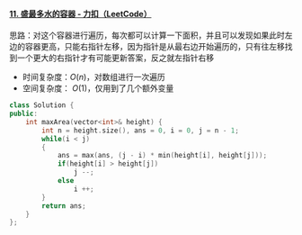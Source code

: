 #### [11. 盛最多水的容器 - 力扣（LeetCode）](https://leetcode.cn/problems/container-with-most-water/description/)

思路：对这个容器进行遍历，每次都可以计算一下面积，并且可以发现如果此时左边的容器更高，只能右指针左移，因为指针是从最右边开始遍历的，只有往左移找到一个更大的右指针才有可能更新答案，反之就左指针右移

- 时间复杂度：$O(n)$，对数组进行一次遍历
- 空间复杂度： $O(1)$，仅用到了几个额外变量

```cpp
class Solution {
public:
    int maxArea(vector<int>& height) {
        int n = height.size(), ans = 0, i = 0, j = n - 1;
        while(i < j)
        {
            ans = max(ans, (j - i) * min(height[i], height[j]));
            if(height[i] > height[j])
                j --;
            else
                i ++;
        }
        return ans;
    }
};
```

